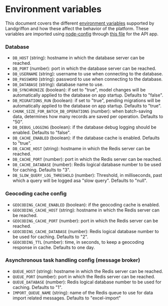 # Environment variables

This document covers the different [environment
variables](https://en.wikipedia.org/wiki/Environment_variable) supported by
Landgriffon and how these affect the behavior of the platform. These variables
are imported using [node-config](https://www.npmjs.com/package/config) through
[this file](https://github.com/Vizzuality/landgriffon/blob/044ea856536a868e68b786d841f6b73f1859d28b/api/config/custom-environment-variables.json)
for the API app.

### Database

* `DB_HOST` (string): hostname in which the database server can be reached.
* `DB_PORT` (number): port in which the database server can be reached.
* `DB_USERNAME` (string): username to use when connecting to the database.
* `DB_PASSWORD` (string): password to use when connecting to the database.
* `DB_DATABASE` (string): database name to use.
* `DB_SYNCHRONIZE` (boolean): if set to "true", model changes will be automatically applied to the database on app startup. Defaults to "false".
* `DB_MIGRATIONS_RUN` (boolean): if set to "true", pending migrations will be automatically applied to the database on app startup. Defaults to "true".
* `CHUNK_SIZE_FOR_BATCH_DB_OPERATIONS` (number): when batch-saving data, determines how many records are saved per operation. Defaults to "50".
* `DB_DEBUG_LOGGING` (boolean): if the database debug logging should be enabled. Defaults to "false".
* `DB_CACHE_ENABLED` (boolean): if the database cache is enabled. Defaults to "true".
* `DB_CACHE_HOST` (string): hostname in which the Redis server can be reached.
* `DB_CACHE_PORT` (number): port in which the Redis server can be reached.
* `DB_CACHE_DATABASE` (number): Redis logical database number to be used for caching. Defaults to "3".
* `DB_SLOW_QUERY_LOG_THRESHOLD` (number): Threshold, in milliseconds, past which a query will be logged asa "slow query". Defaults to "null".


### Geocoding cache config

* `GEOCODING_CACHE_ENABLED` (boolean): if the geocoding cache is enabled.
* `GEOCODING_CACHE_HOST` (string): hostname in which the Redis server can be reached.
* `GEOCODING_CACHE_PORT` (number): port in which the Redis server can be reached.
* `GEOCODING_CACHE_DATABASE` (number): Redis logical database number to be used for caching. Defaults to "2".
* `GEOCODING_TTL` (number): time, in seconds, to keep a geocoding response in cache. Defaults to one day. 


### Asynchronous task handling config (message broker)

* `QUEUE_HOST` (string): hostname in which the Redis server can be reached.
* `QUEUE_PORT` (number): port in which the Redis server can be reached.
* `QUEUE_DATABASE` (number): Redis logical database number to be used for caching. Defaults to "1".
* `IMPORT_QUEUE_NAME` (string): name of the Redis queue to use for data import related messages. Defaults to "excel-import"
